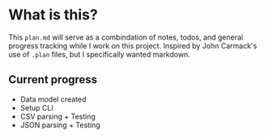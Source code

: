 # What is this?
This `plan.md` will serve as a combindation of notes, todos, and general progress tracking while I work
on this project. Inspired by John Carmack's use of `.plan` files, but I specifically wanted markdown.

## Current progress
- Data model created
- Setup CLI
- CSV parsing + Testing
- JSON parsing + Testing
